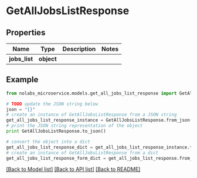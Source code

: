 # GetAllJobsListResponse


## Properties

Name | Type | Description | Notes
------------ | ------------- | ------------- | -------------
**jobs_list** | **object** |  | 

## Example

```python
from nolabs_microservice.models.get_all_jobs_list_response import GetAllJobsListResponse

# TODO update the JSON string below
json = "{}"
# create an instance of GetAllJobsListResponse from a JSON string
get_all_jobs_list_response_instance = GetAllJobsListResponse.from_json(json)
# print the JSON string representation of the object
print GetAllJobsListResponse.to_json()

# convert the object into a dict
get_all_jobs_list_response_dict = get_all_jobs_list_response_instance.to_dict()
# create an instance of GetAllJobsListResponse from a dict
get_all_jobs_list_response_form_dict = get_all_jobs_list_response.from_dict(get_all_jobs_list_response_dict)
```
[[Back to Model list]](../README.md#documentation-for-models) [[Back to API list]](../README.md#documentation-for-api-endpoints) [[Back to README]](../README.md)


